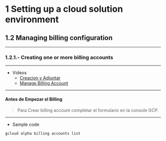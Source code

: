 # 1 Setting up a cloud solution environment

## 1.2 Managing billing configuration
---
### 1.2.1.- Creating one or more billing accounts
---
* Videos
    - [Creacion y Adjuntar](https://www.youtube.com/watch?v=uINleRduCWM)
    - [Manage Billing Account](https://cloud.google.com/billing/docs/how-to/manage-billing-account)
---
#### Antes de Empezar el Billing

> Para Crear billing account completar el formulario en la console GCP.

---
* Sample code

```bash
gcloud alpha billing accounts list
```




